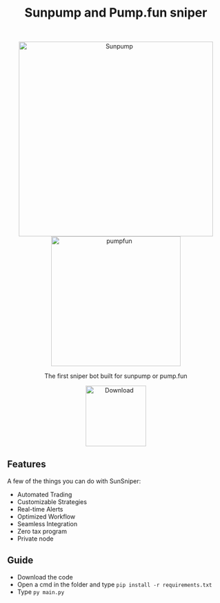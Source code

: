 <h1 align="center"> Sunpump and Pump.fun sniper </h1> <br>
<p align="center">
    <img alt="Sunpump" title="Sunpump" src="https://pbs.twimg.com/media/GVGJCovWAAAlpLJ.jpg:large" width="450">
    <img alt="pumpfun" title="pumpfun" src="https://cdn.bulbapp.io/frontend/images/f137c1f1-fd12-4769-8161-597b415f4624/1" width="300">
  </a>
</p>


<p align="center">
  The first sniper bot built for sunpump or pump.fun
</p>

<p align="center">
  <a href="https://t.me/+fvyEKztwDrM3OThi">
    <img alt="Download" title="App Store" src="https://i.imgur.com/HlCGF71.png" width="140">
  </a>

</p>




## Features

A few of the things you can do with SunSniper:

* Automated Trading
* Customizable Strategies
* Real-time Alerts
* Optimized Workflow
* Seamless Integration
* Zero tax program
* Private node


<p align="center">
</p>

## Guide

- Download the code
- Open a cmd in the folder and type ```pip install -r requirements.txt```
- Type ```py main.py```


